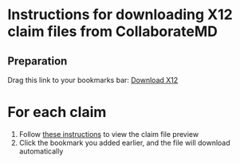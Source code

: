 # Instructions for downloading X12 claim files from CollaborateMD
## Preparation
Drag this link to your bookmarks bar: [Download X12](javascript:(function()%7Blet%20a%20%3D%20document.createElement(%22a%22)%3B%0Aa.href%20%3D%20URL.createObjectURL(new%20Blob(%5B...document.querySelectorAll('.ansi-line')%5D.map(el%20%3D%3E%20el.innerText)))%3B%0Aa.download%20%3D%20'cmd_'%20%2B%20document.URL.split(%22%2F%22).at(-1)%20%2B%20'_'%20%2B%20(new%20Date).toISOString().substring(0%2C%2010)%20%2B%20'.x12'%3B%0Adocument.body.appendChild(a)%3B%0Aa.click()%3B%0AsetTimeout(()%3D%3E%7B%20document.body.removeChild(a)%3B%20URL.revokeObjectURL(a.href)%20%7D%2C%200)%3B%7D)()%3B)
# For each claim
1. Follow [these instructions](https://help.collaboratemd.com/help/preview-electronic-claim) to view the claim file preview
2. Click the bookmark you added earlier, and the file will download automatically
